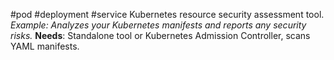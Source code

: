 #pod #deployment #service
Kubernetes resource security assessment tool. 
_Example: Analyzes your Kubernetes manifests and reports any security risks._
**Needs**: Standalone tool or Kubernetes Admission Controller, scans YAML manifests.